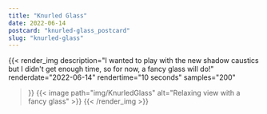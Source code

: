 ```yaml
---
title: "Knurled Glass"
date: 2022-06-14
postcard: "knurled-glass_postcard"
slug: "knurled-glass"
---
```


{{< render_img
  description="I wanted to play with the new shadow caustics but I didn't get enough time, so for now, a fancy glass will do!"
  renderdate="2022-06-14"
  rendertime="10 seconds"
  samples="200"
>}}
{{< image path="img/KnurledGlass" alt="Relaxing view with a fancy glass" >}}
{{< /render_img >}}